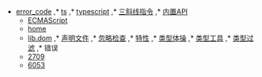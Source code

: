 * [error_code](error_code.md)
,* [ts](ts.md)
,* [typescript](typescript.md)
,* [三斜线指令](三斜线指令.md)
,* [内置API](内置API/index.md)
  * [ECMAScript](内置API/ECMAScript.md)
  * [home](内置API/index.md)
  * [lib.dom](内置API/lib.dom.md)
,* [声明文件](声明文件.md)
,* [忽略检查](忽略检查.md)
,* [特性](特性.md)
,* [类型体操](类型体操.md)
,* [类型工具](类型工具.md)
,* [类型过滤](类型过滤.md)
,* 错误
  * [2709](错误/2709.md)
  * [6053](错误/6053.md)
